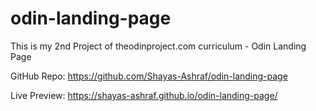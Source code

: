 # odin-landing-page
This is my 2nd Project of theodinproject.com curriculum - Odin Landing Page

GitHub Repo: https://github.com/Shayas-Ashraf/odin-landing-page

Live Preview: https://shayas-ashraf.github.io/odin-landing-page/
